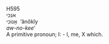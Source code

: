 <body>
  <p>H595<br>  אנכי  <br> אָנוֹכִי  ‎  ‘ânôkı̂y  <br><i>aw-no-kee‘ </i><br>A primitive pronoun; I: - I, me, X which.<br></p>
 </body>